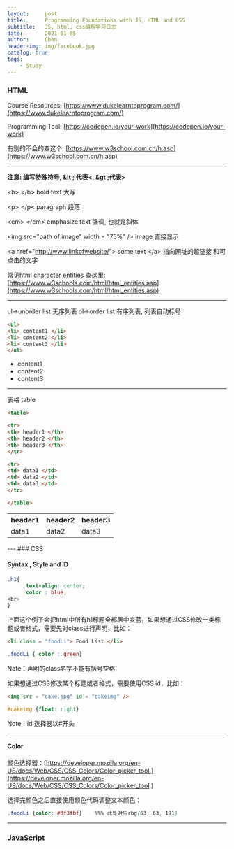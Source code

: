 ```yaml
---
layout:     post
title:      Programming Foundations with JS, HTML and CSS
subtitle:   JS, html, css编程学习日志
date:       2021-01-05
author:     Chen 
header-img: img/facebook.jpg
catalog: true
tags:
    - Study
---
```



### HTML

Course Resources: [https://www.dukelearntoprogram.com/](https://www.dukelearntoprogram.com/) 

Programming Tool: [https://codepen.io/your-work](https://codepen.io/your-work)

有别的不会的查这个: [https://www.w3school.com.cn/h.asp](https://www.w3school.com.cn/h.asp)

---

<b>注意: 编写特殊符号, &lt ; 代表<,  &gt ;代表>  </b>

&lt;b&gt; &lt;/b&gt; bold text 大写  

&lt;p&gt; &lt;/p&lt; paragraph 段落

&lt;em&gt; &lt;/em&gt; emphasize text  强调, 也就是斜体

&lt;img src="path of image" width = "75%" /&gt; image 直接显示

&lt;a href="http://www.linkofwebsite/"&gt; some text  &lt;/a&gt;  指向网址的超链接 和可点击的文字

常见html character entities 查这里: [https://www.w3schools.com/html/html_entities.asp](https://www.w3schools.com/html/html_entities.asp)

---

ul→unorder list 无序列表
ol→order list 有序列表, 列表自动标号



```html
<ul>
<li> content1 </li> 
<li> content2 </li>
<li> content3 </li>               
</ul>
```

<ul>
<li>  content1 </li> 
<li>content2</li>               
<li> content3</li>               
    </ul>
 

---

表格 table  

```html
<table>

<tr>     
<th> header1 </th> 
<th> header2 </th>  
<th> header3 </th>  
</tr>          

<tr>      
<td> data1 </td>        
<td> data2 </td>         
<td> data3 </td>             
</tr> 

</table>   
```



<table> 
<tr>      
<th> header1 </th>   
<th> header2 </th> 
<th> header3 </th>   
</tr>         
<tr>
<td>  data1 </td>         
<td> data2 </td>         
<td> data3 </td>             
</tr>                    
</table>        
---
### CSS

#### Syntax , Style and ID

```css
.h1{ 
      text-align: center;
      color : blue;
<br>
}
```



上面这个例子会把html中所有h1标题全都居中变蓝，如果想通过CSS修改一类标题或者格式，需要先对class进行声明，比如： 

```html
<li class = "foodLi"> Food List </li> 
```

```css
.foodLi { color : green}
```

Note：声明的class名字不能有括号空格

如果想通过CSS修改某个标题或者格式，需要使用CSS id，比如：

```html
<img src = "cake.jpg" id = "cakeimg" />
```

```css
#cakeimg {float: right}
```

Note：id 选择器以#开头

---

#### Color 

颜色选择器：[https://developer.mozilla.org/en-US/docs/Web/CSS/CSS_Colors/Color_picker_tool.](https://developer.mozilla.org/en-US/docs/Web/CSS/CSS_Colors/Color_picker_tool.)

选择完颜色之后直接使用颜色代码调整文本颜色： 



```css
.foodLi {color: #3f3fbf}    %%% 此处对应rbg(63, 63, 191)
```



---

### JavaScript



